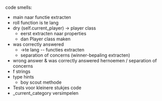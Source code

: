 code smells:
- main naar functie extracten
- roll function is te lang
- dry (self.current_player) -> player class
  - eerst extracten naar properties
  - dan Player class maken
- was correctly answered 
  - ->te lang -- functies extracten
  - separation of concerns (winner-bepaling extracten)
- wrong answer & was correctly answered hernoemen / separation of concerns
- f strings
- type hints
  - boy scout methode
- Tests voor kleinere stukjes code
- _current_category versimpelen
